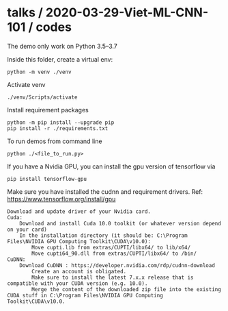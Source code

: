 # talks / 2020-03-29-Viet-ML-CNN-101 / codes

The demo only work on Python 3.5–3.7

Inside this folder, create a virtual env:
```
python -m venv ./venv
```
Activate venv
```
./venv/Scripts/activate
```
Install requirement packages
```
python -m pip install --upgrade pip
pip install -r ./requirements.txt
```
To run demos from command line
```
python ./<file_to_run.py>
```

If you have a Nvidia GPU, you can install the gpu version of tensorflow via 
```
pip install tensorflow-gpu
```
Make sure you have installed the cudnn and requirement drivers. 
Ref: https://www.tensorflow.org/install/gpu
```
Download and update driver of your Nvidia card.
Cuda:
    Download and install Cuda 10.0 toolkit (or whatever version depend on your card)
    In the installation directory (it should be: C:\Program Files\NVIDIA GPU Computing Toolkit\CUDA\v10.0):
        Move cupti.lib from extras/CUPTI/libx64/ to lib/x64/
        Move cupti64_90.dll from extras/CUPTI/libx64/ to /bin/
CuDNN:
    Download CuDNN : https://developer.nvidia.com/rdp/cudnn-download
        Create an account is obligated.
        Make sure to install the latest 7.x.x release that is compatible with your CUDA version (e.g. 10.0).
        Merge the content of the downloaded zip file into the existing CUDA stuff in C:\Program Files\NVIDIA GPU Computing Toolkit\CUDA\v10.0.
```
